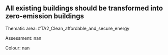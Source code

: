 ## All existing buildings should be transformed into zero-emission buildings

Thematic area: #TA2_Clean_affordable_and_secure_energy

Assessment: nan

Colour: nan